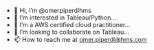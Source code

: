 - 👋 Hi, I’m @omerpiperdihms
- 👀 I’m interested in Tableau/Python...
- 🌱 I’m a AWS certified cloud practitioner...
- 💞️ I’m looking to collaborate on Tableau...
- 📫 How to reach me at omer.piperdi@hms.com

<!---
omerpiperdihms/omerpiperdihms is a ✨ special ✨ repository because its `README.md` (this file) appears on your GitHub profile.
You can click the Preview link to take a look at your changes.
--->
